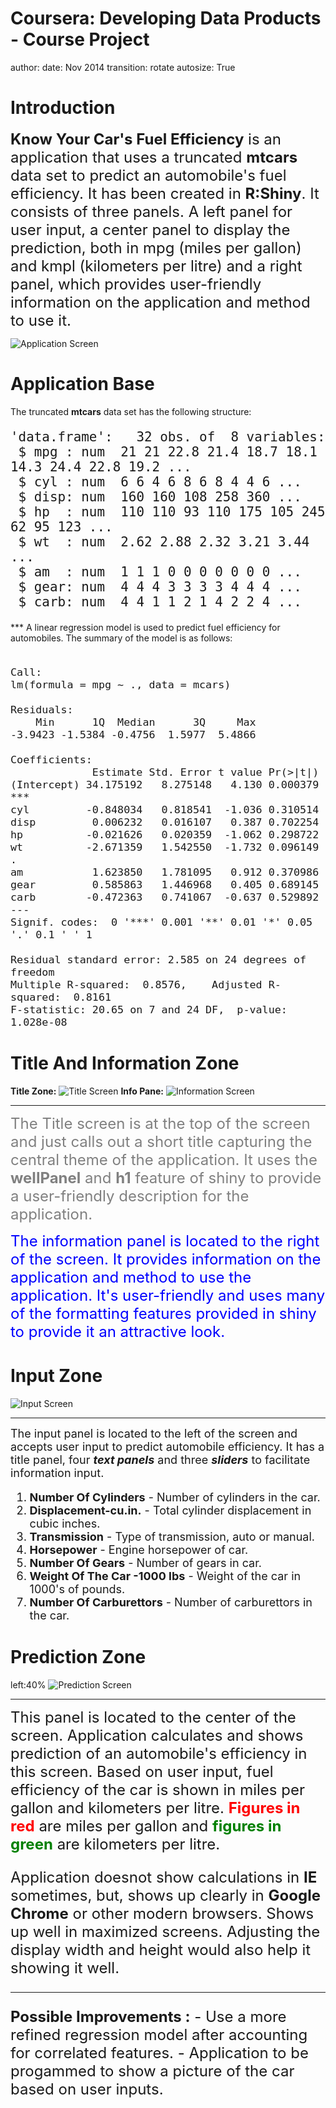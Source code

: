 Coursera: Developing Data Products - Course Project
==========
author: 
date: Nov 2014
transition: rotate
autosize: True

Introduction
=========

<font size='5'>**Know Your Car's Fuel Efficiency** is an application that uses a truncated **mtcars** data set to predict an automobile's fuel efficiency. It has been created in **R:Shiny**. It consists of three panels. A left panel for user input, a center panel to display the prediction, both in mpg (miles per gallon) and kmpl (kilometers per litre) and a right panel, which provides user-friendly information on the application and method to use it.</font>

![Application Screen](PicSld1.jpg)

Application Base
========
The truncated **mtcars** data set has the following structure:<font size='5'>

```
'data.frame':	32 obs. of  8 variables:
 $ mpg : num  21 21 22.8 21.4 18.7 18.1 14.3 24.4 22.8 19.2 ...
 $ cyl : num  6 6 4 6 8 6 8 4 4 6 ...
 $ disp: num  160 160 108 258 360 ...
 $ hp  : num  110 110 93 110 175 105 245 62 95 123 ...
 $ wt  : num  2.62 2.88 2.32 3.21 3.44 ...
 $ am  : num  1 1 1 0 0 0 0 0 0 0 ...
 $ gear: num  4 4 4 3 3 3 3 4 4 4 ...
 $ carb: num  4 4 1 1 2 1 4 2 2 4 ...
```
</font>
***
A linear regression model is used to predict fuel efficiency for automobiles. The summary of the model is as follows:<font size='4'>

```

Call:
lm(formula = mpg ~ ., data = mcars)

Residuals:
    Min      1Q  Median      3Q     Max 
-3.9423 -1.5384 -0.4756  1.5977  5.4866 

Coefficients:
             Estimate Std. Error t value Pr(>|t|)    
(Intercept) 34.175192   8.275148   4.130 0.000379 ***
cyl         -0.848034   0.818541  -1.036 0.310514    
disp         0.006232   0.016107   0.387 0.702254    
hp          -0.021626   0.020359  -1.062 0.298722    
wt          -2.671359   1.542550  -1.732 0.096149 .  
am           1.623850   1.781095   0.912 0.370986    
gear         0.585863   1.446968   0.405 0.689145    
carb        -0.472363   0.741067  -0.637 0.529892    
---
Signif. codes:  0 '***' 0.001 '**' 0.01 '*' 0.05 '.' 0.1 ' ' 1

Residual standard error: 2.585 on 24 degrees of freedom
Multiple R-squared:  0.8576,	Adjusted R-squared:  0.8161 
F-statistic: 20.65 on 7 and 24 DF,  p-value: 1.028e-08
```
</font>

Title And Information Zone
========
<b>Title Zone:</b>
![Title Screen](PicSld2.jpg)
<b>Info Pane:</b>
![Information Screen](PicSld5.jpg)
***

<font size='5' color='grey'>The Title screen is at the top of the screen and just calls out a short title capturing the central theme of the application. It uses the **wellPanel** and **h1** feature of shiny to provide a user-friendly description for the application.</font>

<font size='5' color='blue'>The information panel is located to the right of the screen. It provides information on the application and method to use the application. It's user-friendly and uses many of the formatting features provided in shiny to provide it an attractive look.</font> 

Input Zone
==========
![Input Screen](PicSld3.jpg)
***

<font size='4'>The input panel is located to the left of the screen and accepts user input to predict automobile efficiency.
It has a title panel, four ***text panels*** and three ***sliders*** to facilitate information input.

1. **Number Of Cylinders** - Number of cylinders in the car.
2. **Displacement-cu.in.** - Total cylinder displacement in cubic inches.
3. **Transmission** - Type of transmission, auto or manual.
4. **Horsepower** - Engine horsepower of car.
5. **Number Of Gears** - Number of gears in car.
6. **Weight Of The Car -1000 lbs** - Weight of the car in 1000's of pounds.
7. **Number Of Carburettors** - Number of carburettors in the car.

</font>

Prediction Zone
========================================================
left:40%
![Prediction Screen](PicSld4.jpg)
***
<font size='5'>This panel is located to the center of the screen. Application calculates and shows prediction of an automobile's efficiency in this screen. Based on user input, fuel efficiency of the car is shown in miles per gallon and kilometers per litre. <b><font color="red">Figures in red</font></b> are miles per gallon and <b><font color='green'>figures in green</font></b> are kilometers per litre.

Application doesnot show calculations in **IE** sometimes, but, shows up clearly in **Google Chrome** or other modern browsers. Shows up well in maximized screens. Adjusting the display width and height would also help it showing it well.

<hr>
<b>Possible Improvements :</b>
- Use a more refined regression model after accounting for correlated features.
- Application to be progammed to show a picture of the car based on user inputs.

</font>
